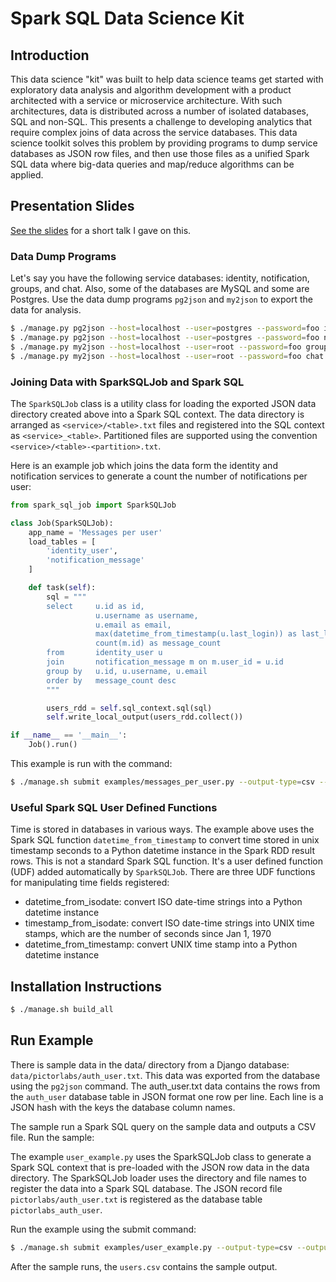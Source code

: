# Spark SQL Data Science Kit

## Introduction

This data science "kit" was built to help data science teams get started with exploratory
data analysis and algorithm development with a product architected with a service or
microservice architecture.  With such architectures, data is distributed across a number
of isolated databases, SQL and non-SQL.  This presents a challenge to developing analytics
that require complex joins of data across the service databases.  This data science toolkit
solves this problem by providing programs to dump service databases as JSON row files,
and then use those files as a unified Spark SQL data where big-data queries and map/reduce
algorithms can be applied.

## Presentation Slides

[See the slides](https://docs.google.com/presentation/d/1PZiruH2OXDTDevMLwNVgKrEyPejEiro1KjHsgEcRcTE/edit?usp=sharing)
for a short talk I gave on this.


### Data Dump Programs

Let's say you have the following service databases: identity, notification, groups,
and chat.  Also, some of the databases are MySQL and some are Postgres.  Use the data
dump programs `pg2json` and `my2json` to export the data for analysis.

```bash
$ ./manage.py pg2json --host=localhost --user=postgres --password=foo identity /disk/data/identity
$ ./manage.py pg2json --host=localhost --user=postgres --password=foo notification /disk/data/notification
$ ./manage.py my2json --host=localhost --user=root --password=foo groups /disk/data/groups
$ ./manage.py my2json --host=localhost --user=root --password=foo chat /disk/data/chat
```

### Joining Data with SparkSQLJob and Spark SQL

The `SparkSQLJob` class is a utility class for loading the exported JSON data directory created
above into a Spark SQL context.  The data directory is arranged as `<service>/<table>.txt` files
and registered into the SQL context as `<service>_<table>`.  Partitioned files are supported using
the convention `<service>/<table>-<partition>.txt`.

Here is an example job which joins the data form the identity and notification services to
generate a count the number of notifications per user:

```python
from spark_sql_job import SparkSQLJob

class Job(SparkSQLJob):
    app_name = 'Messages per user'
    load_tables = [
        'identity_user',
        'notification_message'
    ]

    def task(self):
        sql = """
        select     u.id as id,
                   u.username as username,
                   u.email as email,
                   max(datetime_from_timestamp(u.last_login)) as last_login,
                   count(m.id) as message_count
        from       identity_user u
        join       notification_message m on m.user_id = u.id
        group by   u.id, u.username, u.email
        order by   message_count desc
        """

        users_rdd = self.sql_context.sql(sql)
        self.write_local_output(users_rdd.collect())

if __name__ == '__main__':
    Job().run()
```

This example is run with the command:

```bash
$ ./manage.sh submit examples/messages_per_user.py --output-type=csv --output-path=user_messages.csv /disk/data/
```

### Useful Spark SQL User Defined Functions

Time is stored in databases in various ways.  The example above uses the Spark SQL function
`datetime_from_timestamp` to convert time stored in unix timestamp seconds to a Python
datetime instance in the Spark RDD result rows.  This is not a standard Spark SQL function.
It's a user defined function (UDF) added automatically by `SparkSQLJob`.  There are three UDF
functions for manipulating time fields registered:

* datetime_from_isodate: convert ISO date-time strings into a Python datetime instance
* timestamp_from_isodate: convert ISO date-time strings into UNIX time stamps, which are the number of seconds since Jan 1, 1970
* datetime_from_timestamp: convert UNIX time stamp into a Python datetime instance

## Installation Instructions

```bash
$ ./manage.sh build_all
```

## Run Example

There is sample data in the data/ directory from a Django database: `data/pictorlabs/auth_user.txt`.
This data was exported from the database using the `pg2json` command.  The auth_user.txt data contains
the rows from the `auth_user` database table in JSON format one row per line.  Each line is a JSON
hash with the keys the database column names.

The sample run a Spark SQL query on the sample data and outputs a CSV file.  Run the sample:

The example `user_example.py` uses the SparkSQLJob class to generate a Spark SQL context that
is pre-loaded with the JSON row data in the data directory.  The SparkSQLJob loader uses the directory
and file names to register the data into a Spark SQL database.  The JSON record file
`pictorlabs/auth_user.txt` is registered as the database table `pictorlabs_auth_user`.

Run the example using the submit command:

```bash
$ ./manage.sh submit examples/user_example.py --output-type=csv --output-path=users.csv data/
```

After the sample runs, the `users.csv` contains the sample output.
